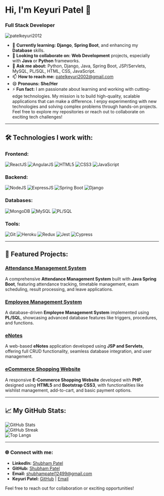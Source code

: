 # Hi, I'm Keyuri Patel 👋
### Full Stack Developer 

<img src="https://komarev.com/ghpvc/?username=patelkeyuri2012&label=Profile%20views&color=0e75b6&style=flat" alt="patelkeyuri2012" /> 

- 🌱 **Currently learning:**  **Django**, **Spring Boot**, and enhancing my **Database** skills.
- 👯 **Looking to collaborate on:** **Web Development** projects, especially with **Java** or **Python** frameworks.
- 💬 **Ask me about:** Python, Django, Java, Spring Boot, JSP/Servlets, MySQL, PL/SQL, HTML, CSS, JavaScript.
- 📫 **How to reach me:** [patelkeyuri2002@gmail.com](mailto:patelkeyuri2002@gmail.com)
- 😄 **Pronouns:** **She/Her**
- ⚡ **Fun fact:** I am passionate about learning and working with cutting-edge technologies. My mission is to build high-quality, scalable applications that can make a difference. I enjoy experimenting with new technologies and solving complex problems through hands-on projects. Feel free to explore my repositories or reach out to collaborate on exciting tech challenges!
  
---

## 🛠️ Technologies I work with:

### Frontend:
![ReactJS](https://img.shields.io/badge/ReactJS-%2361DAFB.svg?style=flat&logo=react&logoColor=black) ![AngularJS](https://img.shields.io/badge/AngularJS-%23DD0031.svg?style=flat&logo=angular&logoColor=white) ![HTML5](https://img.shields.io/badge/HTML5-%23E34F26.svg?style=flat&logo=html5&logoColor=white) ![CSS3](https://img.shields.io/badge/CSS3-%231572B6.svg?style=flat&logo=css3&logoColor=white) ![JavaScript](https://img.shields.io/badge/JavaScript-%23F7DF1E.svg?style=flat&logo=javascript&logoColor=black)

### Backend:
![NodeJS](https://img.shields.io/badge/NodeJS-%23339933.svg?style=flat&logo=node.js&logoColor=white) ![ExpressJS](https://img.shields.io/badge/ExpressJS-%23404d59.svg?style=flat&logo=express&logoColor=white) ![Spring Boot](https://img.shields.io/badge/Spring%20Boot-%236DB33F.svg?style=flat&logo=spring-boot&logoColor=white) ![Django](https://img.shields.io/badge/Django-%23092E20.svg?style=flat&logo=django&logoColor=white)

### Databases:
![MongoDB](https://img.shields.io/badge/MongoDB-%2347A248.svg?style=flat&logo=mongodb&logoColor=white) ![MySQL](https://img.shields.io/badge/MySQL-%2300f.svg?style=flat&logo=mysql&logoColor=white) ![PL/SQL](https://img.shields.io/badge/PL%2FSQL-4479A1?style=flat&logo=oracle&logoColor=white)

### Tools:
![Git](https://img.shields.io/badge/Git-%23F05033.svg?style=flat&logo=git&logoColor=white) ![Heroku](https://img.shields.io/badge/Heroku-%23430098.svg?style=flat&logo=heroku&logoColor=white) ![Redux](https://img.shields.io/badge/Redux-%23764ABC.svg?style=flat&logo=redux&logoColor=white) ![Jest](https://img.shields.io/badge/Jest-%23C21325.svg?style=flat&logo=jest&logoColor=white) ![Cypress](https://img.shields.io/badge/Cypress-%2337CDB4.svg?style=flat&logo=cypress&logoColor=white)

---

## 📂 Featured Projects:

### [Attendance Management System](https://github.com/patelkeyuri2012/Attendance-Management-System)
A comprehensive **Attendance Management System** built with **Java Spring Boot**, featuring attendance tracking, timetable management, exam scheduling, result processing, and leave applications.

### [Employee Management System](https://github.com/patelkeyuri2012/Employee-Management-System)
A database-driven **Employee Management System** implemented using **PL/SQL**, showcasing advanced database features like triggers, procedures, and functions.

### [eNotes](https://github.com/patelkeyuri2012/eNotes)
A web-based **eNotes** application developed using **JSP and Servlets**, offering full CRUD functionality, seamless database integration, and user management.

### [eCommerce Shopping Website](https://github.com/patelkeyuri2012/eCommerce-Shopping-Website)
A responsive **E-Commerce Shopping Website** developed with **PHP**, designed using **HTML5** and **Bootstrap CSS3**, with functionalities like wishlist management, add-to-cart, and basic payment options.

---

## 📈 My GitHub Stats:

![GitHub Stats](https://github-readme-stats.vercel.app/api?username=shubhampatel12499&show_icons=true&theme=transparent)  
![GitHub Streak](https://github-readme-streak-stats.herokuapp.com/?user=shubhampatel12499)  
![Top Langs](https://github-readme-stats.vercel.app/api/top-langs/?username=shubhampatel12499&layout=compact)

---

### 🌐 Connect with me:

- **LinkedIn:** [Shubham Patel](https://linkedin.com/in/shubhampatel12499)  
- **GitHub:** [Shubham Patel](https://github.com/shubhampatel12499)  
- **Email:** [shubhampatel12499@gmail.com](mailto:shubhampatel12499@gmail.com)  
- **Keyuri Patel:** [GitHub](https://github.com/patelkeyuri2012) | [Email](mailto:patelkeyuri2002@gmail.com)

Feel free to reach out for collaboration or exciting opportunities!
